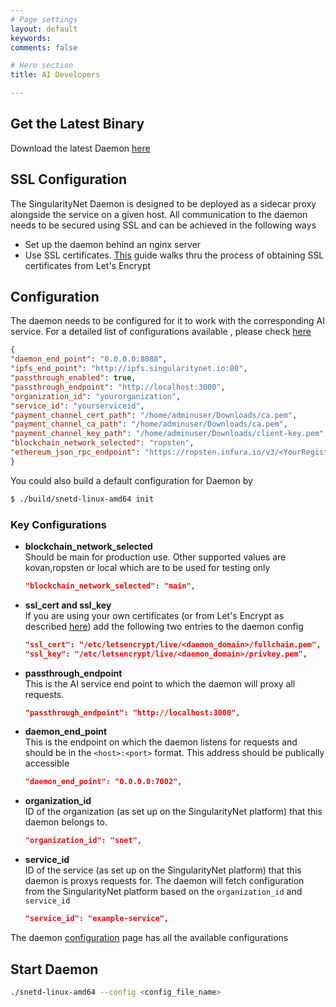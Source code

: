 ```yaml
---
# Page settings
layout: default
keywords:
comments: false

# Hero section
title: AI Developers

---
```



## Get the Latest Binary 
Download the latest Daemon [here](https://github.com/singnet/snet-daemon/releases/latest)

## SSL Configuration
The SingularityNet Daemon is designed to be deployed as a sidecar proxy alongside the service on a given host. All communication to the daemon needs to be secured using SSL and can be achieved in the following ways
* Set up the daemon behind an nginx server
* Use SSL certificates. <a href="https://dev.singularitynet.io/docs/ai-developers/daemon-ssl-setup/" target="_blank">This</a> guide walks thru the process of obtaining SSL certificates from Let's Encrypt


## Configuration 

The daemon needs to be configured for it to work with the corresponding AI service. For a detailed list of configurations available , please check [here](https://github.com/singnet/snet-daemon)
 ```json
{
 "daemon_end_point": "0.0.0.0:8088",
 "ipfs_end_point": "http://ipfs.singularitynet.io:80",
 "passthrough_enabled": true,
 "passthrough_endpoint": "http://localhost:3000",
 "organization_id": "yourorganization",
 "service_id": "yourserviceid",
 "payment_channel_cert_path": "/home/adminuser/Downloads/ca.pem",
 "payment_channel_ca_path": "/home/adminuser/Downloads/ca.pem",
 "payment_channel_key_path": "/home/adminuser/Downloads/client-key.pem",
 "blockchain_network_selected": "ropsten",
 "ethereum_json_rpc_endpoint": "https://ropsten.infura.io/v3/<YourRegisterdinfuraiID>"
}

``` 
You could also build a default configuration for Daemon by 
```sh
$ ./build/snetd-linux-amd64 init 
```

### Key Configurations
* **blockchain_network_selected**
  <br/>
  Should be main for production use. Other supported values are kovan,ropsten or local which are to be used for testing only
   ```json
   "blockchain_network_selected": "main",
   ```   

* **ssl_cert and ssl_key**
  <br/>
  If you are using your own certificates (or from Let's Encrypt as described <a href="https://dev.singularitynet.io/docs/ai-developers/daemon-ssl-setup/" target="_blank">here</a>) add the following two entries to the daemon config
   ```json
   "ssl_cert": "/etc/letsencrypt/live/<daemon_domain>/fullchain.pem",
   "ssl_key": "/etc/letsencrypt/live/<daemon_domain>/privkey.pem",
   ``` 
* **passthrough_endpoint**
  <br/>
  This is the AI service end point to which the daemon will proxy all requests.
   ```json
   "passthrough_endpoint": "http://localhost:3000",
   ``` 
* **daemon_end_point**
  <br/>
  This is the endpoint on which the daemon listens for requests and should be in the `<host>:<port>` format. This address should be publically accessible
   ```json
   "daemon_end_point": "0.0.0.0:7002",
   ```   

* **organization_id**
  <br/>
  ID of the organization (as set up on the SingularityNet platform) that this daemon belongs to.
   ```json
   "organization_id": "snet",
   ```   

* **service_id**
  <br/>
  ID of the service (as set up on the SingularityNet platform) that this daemon is proxys requests for. The daemon will fetch configuration from the SingularityNet platform based on the `organization_id` and `service_id`
   ```json
   "service_id": "example-service",
   ```   


The daemon <a href="https://github.com/singnet/snet-daemon#configuration" target="_blank">configuration</a> page has all the available configurations

## Start Daemon
```sh
./snetd-linux-amd64 --config <config_file_name>
```
